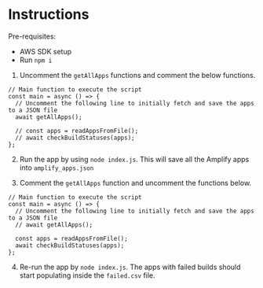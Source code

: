 # Instructions

Pre-requisites:

- AWS SDK setup
- Run `npm i`

1. Uncomment the `getAllApps` functions and comment the below functions.

```
// Main function to execute the script
const main = async () => {
  // Uncomment the following line to initially fetch and save the apps to a JSON file
  await getAllApps();

  // const apps = readAppsFromFile();
  // await checkBuildStatuses(apps);
};
```

2. Run the app by using `node index.js`. This will save all the Amplify apps into `amplify_apps.json`

3. Comment the `getAllApps` function and uncomment the functions below.

```
// Main function to execute the script
const main = async () => {
  // Uncomment the following line to initially fetch and save the apps to a JSON file
  // await getAllApps();

  const apps = readAppsFromFile();
  await checkBuildStatuses(apps);
};
```

4. Re-run the app by `node index.js`. The apps with failed builds should start populating inside the `failed.csv` file.
